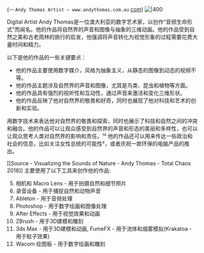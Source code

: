 (-- `Andy Thomas Artist – www.andythomas.com.au` [com](https://andythomas.com.au/))
![|400](http://cdn.shopify.com/s/files/1/1361/2219/t/2/assets/hero_slide_1_1024x1024.jpg?v=144320609315649084601613946514)


Digital Artist Andy Thomas是一位澳大利亚的数字艺术家，以创作“音频生命形式”而闻名。他的作品将自然界的声音和图像与抽象的三维动画。他的作品受到自然之美和古老雨林的旅行的启发，他强调将声音转化为视觉形象的过程需要花费大量时间和精力。

以下是他的作品的一些关键要点：

- 他的作品主要使用数字媒介，风格为抽象主义，从静态的图像到动态的视频不等。
- 他的作品主题涉及自然界的声音和图像，尤其是鸟类、昆虫和植物等方面。
- 他的作品具有强烈的视听性和互动性，通过声音来激活和变化三维形状。
- 他的作品反映了他对自然界的敬畏和好奇，同时也展现了他对科技和艺术的创新和实验。



用数字技术来表达他对自然界的敬畏和探索，同时也展示了科技和自然之间的冲突和融合。他的作品可以让观众感受到自然界的声音和形态的美丽和多样性，也可以让观众思考人类对自然界的影响和责任。¹³ 他的作品还可以用来传达一些政治和社会的信息，比如关注女性总统的可能性²，或者庆祝一款环保的电脑产品的推出。


[[Source - Visualizing the Sounds of Nature - Andy Thomas - Total Chaos 2018]]
主要使用了以下工具来创作他的作品:

5. 相机和 Macro Lens - 用于拍摄自然和细节照片
10. 录音设备 - 用于捕捉自然和动物声音
6. Ableton - 用于音频处理
1. Photoshop - 用于数字绘画和图像处理
7. After Effects - 用于视觉效果和动画
2. ZBrush - 用于3D建模和雕刻
3. 3ds Max - 用于3D建模和动画, FumeFX - 用于流体和烟雾模拟(Krakatoa - 用于粒子效果)
4. Wacom 绘图板 - 用于数字绘画和雕刻